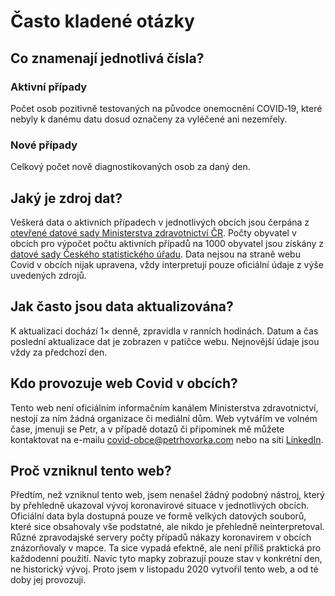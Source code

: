 # Často kladené otázky

## Co znamenají jednotlivá čísla?

### Aktivní případy

Počet osob pozitivně testovaných na původce onemocnění COVID‑19, které nebyly k danému datu dosud označeny za vyléčené ani nezemřely.

### Nové případy

Celkový počet nově diagnostikovaných osob za daný den.

## Jaký je zdroj dat?

Veškerá data o aktivních případech v jednotlivých obcích jsou čerpána z [otevřené datové sady Ministerstva zdravotnictví ČR](https://onemocneni-aktualne.mzcr.cz/api/v2/covid-19). Počty obyvatel v obcích pro výpočet počtu aktivních případů na 1000 obyvatel jsou získány z [datové sady Českého statistického úřadu](https://www.czso.cz/csu/czso/pocet-obyvatel-v-obcich-k-112019). Data nejsou na straně webu Covid v obcích nijak upravena, vždy interpretují pouze oficiální údaje z výše uvedených zdrojů.

## Jak často jsou data aktualizována?

K aktualizaci dochází 1× denně, zpravidla v ranních hodinách. Datum a čas poslední aktualizace dat je zobrazen v patičce webu. Nejnovější údaje jsou vždy za předchozí den.

## Kdo provozuje web Covid v obcích?

Tento web není oficiálním informačním kanálem Ministerstva zdravotnictví, nestojí za ním žádná organizace či mediální dům. Web vytvářím ve volném čase, jmenuji se Petr, a v případě dotazů či připomínek mě můžete kontaktovat na e-mailu covid-obce@petrhovorka.com nebo na síti [LinkedIn](https://www.linkedin.com/in/pehovorka/).

## Proč vzniknul tento web?

Předtím, než vzniknul tento web, jsem nenašel žádný podobný nástroj, který by přehledně ukazoval vývoj koronavirové situace v jednotlivých obcích. Oficiální data byla dostupná pouze ve formě velkých datových souborů, které sice obsahovaly vše podstatné, ale nikdo je přehledně neinterpretoval. Různé zpravodajské servery počty případů nákazy koronavirem v obcích znázorňovaly v mapce. Ta sice vypadá efektně, ale není příliš praktická pro každodenní použití. Navíc tyto mapky zobrazují pouze stav v konkrétní den, ne historický vývoj. Proto jsem v listopadu 2020 vytvořil tento web, a od té doby jej provozuji.

